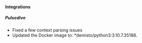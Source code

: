 
#### Integrations
##### Pulsedive
- Fixed a few context parsing issues
- Updated the Docker image to: *demisto/python3:3.10.7.35188.
